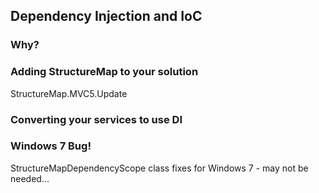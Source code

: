 ## Dependency Injection and IoC

### Why?

### Adding StructureMap to your solution

StructureMap.MVC5.Update

### Converting your services to use DI

### Windows 7 Bug!

StructureMapDependencyScope class fixes for Windows 7 - may not be needed...